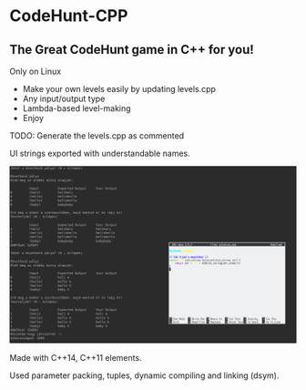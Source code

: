 # CodeHunt-CPP
## The Great CodeHunt game in C++ for you!
Only on Linux

- Make your own levels easily by updating levels.cpp
- Any input/output type
- Lambda-based level-making
- Enjoy

TODO: Generate the levels.cpp as commented

UI strings exported with understandable names.

![screenshot](https://github.com/najibghadri/CodeHunt-CPP/blob/master/Screenshot_20171226_225121.png)


Made with C++14, C++11 elements.

Used parameter packing, tuples, dynamic compiling and linking (dsym).
